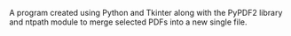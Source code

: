 A program created using Python and Tkinter along with the PyPDF2 library and ntpath module to merge selected PDFs into a new single file. 
